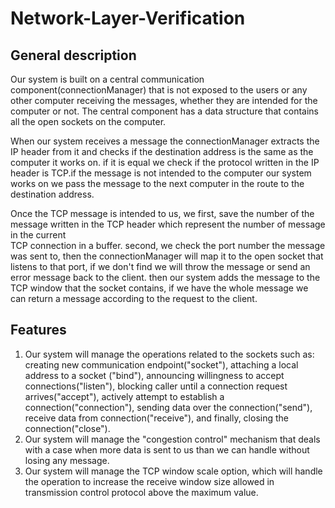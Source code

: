 # Network-Layer-Verification
## General description
Our system is built on a central communication component(connectionManager)
that is not exposed to the users or any other computer receiving the messages,
whether they are intended for the computer or not.
The central component has a data structure that contains all the open sockets
on the computer.

When our system receives a message the connectionManager extracts the IP header
from it and checks if the destination address is the same as the computer it
works on. if it is equal we check if the protocol written in the IP header is
TCP.if the message is not intended to the computer our system works on we pass
the message to the next computer in the route to the destination address.

Once the TCP message is intended to us, we first, save the number of the message
written in the TCP header which represent the number of message in the current  
TCP connection in a buffer. second, we check the port number the message was
sent to, then the connectionManager will map it to the open socket that
listens to that port, if we don't find we will throw the message or send an
error message back to the client. then our system adds the message to the TCP
window that the socket contains, if we have the whole message we can return
a message according to the request  to the client.
## Features
1. Our system will manage the operations related to the sockets such as: creating
new communication endpoint("socket"), attaching a local address to a socket
("bind"), announcing willingness to accept connections("listen"), blocking caller until a connection request arrives("accept"), actively attempt to establish a connection("connection"),
sending data over the connection("send"), receive data from connection("receive"),
and finally, closing the connection("close").
2. Our system will manage the "congestion control" mechanism that deals with a
case when more data is sent to us than we can handle without losing any message.
3. Our system will manage the TCP window scale option, which will handle the operation
to increase the receive window size allowed in transmission control protocol above
the maximum value.
